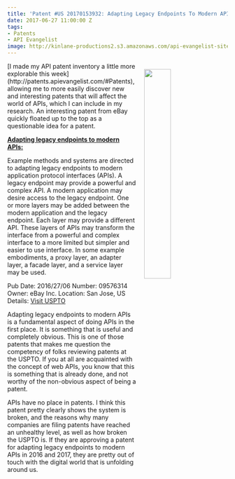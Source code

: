 ```yaml
---
title: 'Patent #US 20170153932: Adapting Legacy Endpoints To Modern APIs'
date: 2017-06-27 11:00:00 Z
tags:
- Patents
- API Evangelist
image: http://kinlane-productions2.s3.amazonaws.com/api-evangelist-site/blog/jetpack-patent.jpg
---
```


<p><img src="http://kinlane-productions2.s3.amazonaws.com/api-evangelist-site/blog/jetpack-patent.jpg" align="right" width="35%" style="padding: 15px;" /></p>
[I made my API patent inventory a little more explorable this week](http://patents.apievangelist.com/#Patents), allowing me to more easily discover new and interesting patents that will affect the world of APIs, which I can include in my research. An interesting patent from eBay quickly floated up to the top as a questionable idea for a patent.

[**Adapting legacy endpoints to modern APIs:**](http://patft.uspto.gov/netacgi/nph-Parser?Sect1=PTO2&Sect2=HITOFF&p=1&u=%2Fnetahtml%2FPTO%2Fsearch-adv.htm&r=1&f=G&l=50&d=PALL&S1=09576314&OS=09576314&RS=09576314)

Example methods and systems are directed to adapting legacy endpoints to modern application protocol interfaces (APIs). A legacy endpoint may provide a powerful and complex API. A modern application may desire access to the legacy endpoint. One or more layers may be added between the modern application and the legacy endpoint. Each layer may provide a different API. These layers of APIs may transform the interface from a powerful and complex interface to a more limited but simpler and easier to use interface. In some example embodiments, a proxy layer, an adapter layer, a facade layer, and a service layer may be used.

Pub Date: 2016/27/06
Number: 09576314
Owner: eBay Inc.
Location: San Jose, US
Details: [Visit USPTO](http://patft.uspto.gov/netacgi/nph-Parser?Sect1=PTO2&Sect2=HITOFF&p=1&u=%2Fnetahtml%2FPTO%2Fsearch-adv.htm&r=1&f=G&l=50&d=PALL&S1=09576314&OS=09576314&RS=09576314)

Adapting legacy endpoints to modern APIs is a fundamental aspect of doing APIs in the first place. It is something that is useful and completely obvious. This is one of those patents that makes me question the competency of folks reviewing patents at the USPTO. If you at all are acquainted with the concept of web APIs, you know that this is something that is already done, and not worthy of the non-obvious aspect of being a patent.

APIs have no place in patents. I think this patent pretty clearly shows the system is broken, and the reasons why many companies are filing patents have reached an unhealthy level, as well as how broken the USPTO is. If they are approving a patent for adapting legacy endpoints to modern APIs in 2016 and 2017, they are pretty out of touch with the digital world that is unfolding around us.

